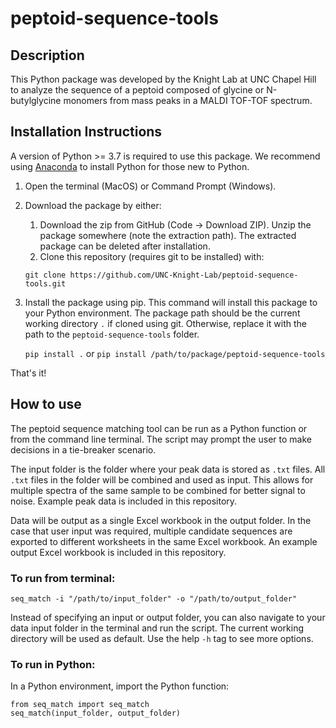 # peptoid-sequence-tools

## Description
This Python package was developed by the Knight Lab at UNC Chapel Hill to analyze the sequence of a peptoid composed of glycine or N-butylglycine monomers from mass peaks in a MALDI TOF-TOF spectrum. 

## Installation Instructions
A version of Python >= 3.7 is required to use this package. We recommend using [Anaconda](https://www.anaconda.com) to install Python for those new to Python.
1. Open the terminal (MacOS) or Command Prompt (Windows).
2. Download the package by either:
   1. Download the zip from GitHub (Code -> Download ZIP). Unzip the package somewhere (note the extraction path). The extracted package can be deleted after installation.
   2. Clone this repository (requires git to be installed) with:
      
   `git clone https://github.com/UNC-Knight-Lab/peptoid-sequence-tools.git`

3. Install the package using pip. This command will install this package to your Python environment.
    The package path should be the current working directory `.` if cloned using git. Otherwise, replace it with the path to the `peptoid-sequence-tools` folder.
      
   `pip install .`
   or `pip install /path/to/package/peptoid-sequence-tools`

That's it!

## How to use
The peptoid sequence matching tool can be run as a Python function or from the command line terminal.
The script may prompt the user to make decisions in a tie-breaker scenario.

The input folder is the folder where your peak data is stored as `.txt` files. All `.txt` files in the folder will be combined and used as input.
This allows for multiple spectra of the same sample to be combined for better signal to noise.
Example peak data is included in this repository.

Data will be output as a single Excel workbook in the output folder. In the case that user input was required, multiple candidate sequences are exported to different worksheets in the same Excel workbook.
An example output Excel workbook is included in this repository.

### To run from terminal:
    
    seq_match -i "/path/to/input_folder" -o "/path/to/output_folder"

Instead of specifying an input or output folder, you can also navigate to your data input folder in the terminal and run the script.
The current working directory will be used as default.
Use the help `-h` tag to see more options.

### To run in Python:
In a Python environment, import the Python function:

    from seq_match import seq_match
    seq_match(input_folder, output_folder)
